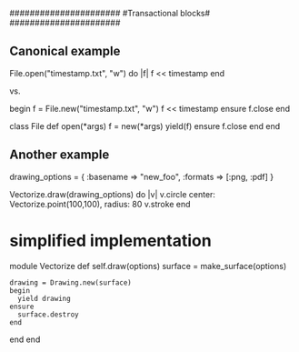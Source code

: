 ######################
#Transactional blocks#
######################

## Canonical example

  File.open("timestamp.txt", "w") do |f|
    f << timestamp
  end

  vs.

  begin
    f = File.new("timestamp.txt", "w")
    f << timestamp
  ensure
    f.close
  end


  class File
    def open(*args)
      f = new(*args)
      yield(f)
    ensure
      f.close
    end
  end

## Another example

drawing_options = {
  :basename => "new_foo",
  :formats => [:png, :pdf]
}

Vectorize.draw(drawing_options) do |v|
  v.circle center: Vectorize.point(100,100), radius: 80
  v.stroke
end

# simplified implementation

module Vectorize
  def self.draw(options)
    surface = make_surface(options)

    drawing = Drawing.new(surface)
    begin
      yield drawing
    ensure
      surface.destroy
    end
  end
end


